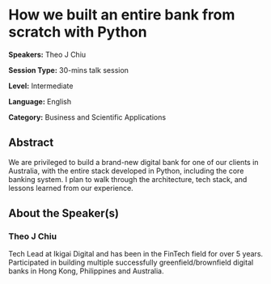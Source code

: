# How we built an entire bank from scratch with Python

**Speakers:** Theo J Chiu

**Session Type:** 30-mins talk session

**Level:** Intermediate

**Language:** English

**Category:** Business and Scientific Applications

## Abstract

We are privileged to build a brand-new digital bank for one of our clients in Australia, with the entire stack developed in Python, including the core banking system. I plan to walk through the architecture, tech stack, and lessons learned from our experience.


## About the Speaker(s)

### Theo J Chiu

Tech Lead at Ikigai Digital and has been in the FinTech field for over 5 years. Participated in building multiple successfully greenfield/brownfield digital banks in Hong Kong, Philippines and   Australia.